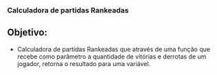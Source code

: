 ### Calculadora de partidas Rankeadas
## Objetivo:
* Calculadora de partidas Rankeadas que através de uma função que recebe como parâmetro a quantidade de vitórias e derrotas de um jogador,
 retorna o resultado para uma variável.
